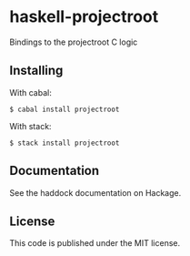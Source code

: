 # haskell-projectroot
Bindings to the projectroot C logic

## Installing
With cabal:
```
$ cabal install projectroot
```

With stack:
```
$ stack install projectroot
```

## Documentation
See the haddock documentation on Hackage.

## License
This code is published under the MIT license.

